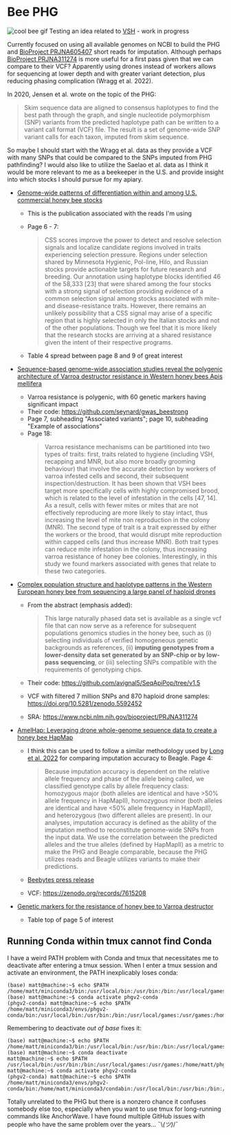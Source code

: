 # Bee PHG
![cool bee gif](https://web.archive.org/web/20090808112448/http://www.geocities.com/gabecam2001/beesunglasses.gif)
Testing an idea related to [VSH](https://www.ars.usda.gov/southeast-area/baton-rouge-la/honeybeelab/docs/varroa-sensitive-hygiene-vsh/) - work in progress

Currently focused on using all available genomes on NCBI to build the PHG and [BioProject PRJNA605407](https://www.ncbi.nlm.nih.gov/bioproject/PRJNA605407) short reads for imputation. Although perhaps [BioProject PRJNA311274](https://www.ncbi.nlm.nih.gov/bioproject/PRJNA311274) is more useful for a first pass given that we can compare to their VCF? Apparently using drones instead of workers allows for sequencing at lower depth and with greater variant detection, plus reducing phasing complication (Wragg et al. 2022).

In 2020, Jensen et al. wrote on the topic of the PHG:
> Skim sequence data are aligned to consensus haplotypes to find the best path through the graph, and single nucleotide polymorphism (SNP) variants from the predicted haplotype path can be written to a variant call format (VCF) file. The result is a set of genome-wide SNP variant calls for each taxon, imputed from skim sequence.

So maybe I should start with the Wragg et al. data as they provide a VCF with many SNPs that could be compared to the SNPs imputed from PHG pathfinding? I would also like to utilize the Saelao et al. data as I think it would be more relevant to me as a beekeeper in the U.S. and provide insight into which stocks I should pursue for my apiary.

* [Genome-wide patterns of differentiation within and among U.S. commercial honey bee stocks](https://www.ncbi.nlm.nih.gov/pmc/articles/PMC7545854/)
    * This is the publication associated with the reads I'm using
    * Page 6 - 7:
        > CSS scores improve the power to detect and resolve selection signals and localize candidate regions involved in traits experiencing selection pressure. Regions under selection shared by Minnesota Hygienic, Pol-line, Hilo, and Russian stocks provide actionable targets for future research and breeding. Our annotation using haplotype blocks identified 46 of the 58,333 [23] that were shared among the four stocks with a strong signal of selection providing evidence of a common selection signal among stocks associated with mite- and disease-resistance traits. However, there remains an unlikely possibility that a CSS signal may arise of a specific region that is highly selected in only the Italian stocks and not of the other populations. Though we feel that it is more likely that the research stocks are arriving at a shared resistance given the intent of their respective programs.

    * Table 4 spread between page 8 and 9 of great interest
* [Sequence-based genome-wide association studies reveal the polygenic architecture of Varroa destructor resistance in Western honey bees Apis mellifera](https://www.biorxiv.org/content/10.1101/2024.02.16.580755v3)
    * Varroa resistance is polygenic, with 60 genetic markers having significant impact
    * Their code: https://github.com/seynard/gwas_beestrong
    * Page 7, subheading "Associated variants"; page 10, subheading "Example of associations"
    * Page 18:
        > Varroa resistance mechanisms can be partitioned into two types of traits: first, traits related to hygiene (including VSH, recapping and MNR, but also more broadly grooming behaviour) that involve the accurate detection by workers of varroa infested cells and second, their subsequent inspection/destruction. It has been shown that VSH bees target more specifically cells with highly compromised brood, which is related to the level of infestation in the cells [47, 14]. As a result, cells with fewer mites or mites that are not effectively reproducing are more likely to stay intact, thus increasing the level of mite non reproduction in the colony (MNR). The second type of trait is a trait expressed by either the workers or the brood, that would disrupt mite reproduction within capped cells (and thus increase MNR). Both trait types can reduce mite infestation in the colony, thus increasing varroa resistance of honey bee colonies. Interestingly, in this study we found markers associated with genes that relate to these two categories.

* [Complex population structure and haplotype patterns in the Western European honey bee from sequencing a large panel of haploid drones](https://pubmed.ncbi.nlm.nih.gov/35689802/)
    * From the abstract (emphasis added):
        > This large naturally phased data set is available as a single vcf file that can now serve as a reference for subsequent populations genomics studies in the honey bee, such as (i) selecting individuals of verified homogeneous genetic backgrounds as references, (ii) **imputing genotypes from a lower-density data set generated by an SNP-chip or by low-pass sequencing**, or (iii) selecting SNPs compatible with the requirements of genotyping chips.

    * Their code: https://github.com/avignal5/SeqApiPop/tree/v1.5
    * VCF with filtered 7 million SNPs and 870 haploid drone samples: https://doi.org/10.5281/zenodo.5592452
    * SRA: https://www.ncbi.nlm.nih.gov/bioproject/PRJNA311274

* [AmelHap: Leveraging drone whole-genome sequence data to create a honey bee HapMap](https://www.nature.com/articles/s41597-023-02097-z)
    * I think this can be used to follow a similar methodology used by [Long et al. 2022](https://www.ncbi.nlm.nih.gov/pmc/articles/PMC8728015/) for comparing imputation accuracy to Beagle. Page 4:
        > Because imputation accuracy is dependent on the relative allele frequency and phase of the allele being called, we classified genotype calls by allele frequency class: homozygous major (both alleles are identical and have >50% allele frequency in HapMapII), homozygous minor (both alleles are identical and have <50% allele frequency in HapMapII), and heterozygous (two different alleles are present). In our analyses, imputation accuracy is defined as the ability of the imputation method to reconstitute genome-wide SNPs from the input data. We use the correlation between the predicted alleles and the true alleles (defined by HapMapII) as a metric to make the PHG and Beagle comparable, because the PHG utilizes reads and Beagle utilizes variants to make their predictions.

    * [Beebytes press release](https://beebytes.org/articles/amelhap-a-new-haplotype-map-for-honeybees/)
    * VCF: https://zenodo.org/records/7615208

* [Genetic markers for the resistance of honey bee to Varroa destructor](https://www.ncbi.nlm.nih.gov/pmc/articles/PMC8763714/)
    * Table top of page 5 of interest

## Running Conda within tmux cannot find Conda
I have a weird PATH problem with Conda and tmux that necessitates me to deactivate after entering a tmux session. When I enter a tmux session and activate an environment, the PATH inexplicably loses conda:

```
(base) matt@machine:~$ echo $PATH
/home/matt/miniconda3/bin:/usr/local/bin:/usr/bin:/bin:/usr/local/games:/usr/games:/home/matt/phg/bin
(base) matt@machine:~$ conda activate phgv2-conda
(phgv2-conda) matt@machine:~$ echo $PATH
/home/matt/miniconda3/envs/phgv2-conda/bin:/usr/local/bin:/usr/bin:/bin:/usr/local/games:/usr/games:/home/matt/phg/bin
```

Remembering to deactivate *out of base* fixes it:

```
(base) matt@machine:~$ echo $PATH
/home/matt/miniconda3/bin:/usr/local/bin:/usr/bin:/bin:/usr/local/games:/usr/games:/home/matt/phg/bin
(base) matt@machine:~$ conda deactivate
matt@machine:~$ echo $PATH
/usr/local/bin:/usr/bin:/bin:/usr/local/games:/usr/games:/home/matt/phg/bin
matt@machine:~$ conda activate phgv2-conda
(phgv2-conda) matt@machine:~$ echo $PATH
/home/matt/miniconda3/envs/phgv2-conda/bin:/home/matt/miniconda3/condabin:/usr/local/bin:/usr/bin:/bin:/usr/local/games:/usr/games:/home/matt/phg/bin
```

Totally unrelated to the PHG but there is a nonzero chance it confuses somebody else too, especially when you want to use tmux for long-running commands like AnchorWave. I have found multiple GitHub issues with people who have the same problem over the years... ¯\\_(ツ)_/¯
